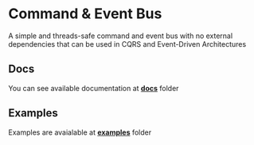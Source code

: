 # Command & Event Bus
A simple and threads-safe command and event bus with no external dependencies that can be used in CQRS and Event-Driven Architectures


## Docs
You can see available documentation at **[docs](./docs)** folder

## Examples
Examples are avaialable at **[examples](./examples)** folder

